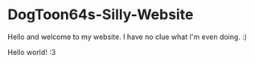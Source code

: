 # DogToon64s-Silly-Website
Hello and welcome to my website.
I have no clue what I'm even doing. :)

<p>Hello world! :3</p>
